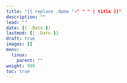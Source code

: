 ```yaml
---
title: "{{ replace .Name "-" " " | title }}"
description: ""
lead: ""
date: {{ .Date }}
lastmod: {{ .Date }}
draft: true
images: []
menu: 
  linux:
    parent: ""
weight: 999
toc: true
---
```

